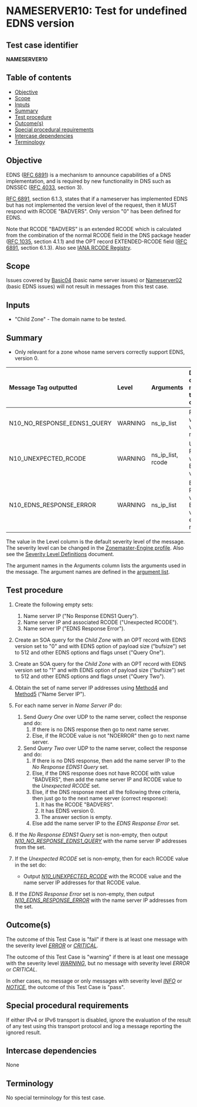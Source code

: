 # NAMESERVER10: Test for undefined EDNS version


## Test case identifier

**NAMESERVER10**


## Table of contents

* [Objective](#objective)
* [Scope](#scope)
* [Inputs](#inputs)
* [Summary](#summary)
* [Test procedure](#test-procedure)
* [Outcome(s)](#outcomes)
* [Special procedural requirements](#special-procedural-requirements)
* [Intercase dependencies](#intercase-dependencies)
* [Terminology](#terminology)


## Objective

EDNS ([RFC 6891]) is a mechanism to announce capabilities of a DNS
implementation, and is required by new functionality in DNS such as DNSSEC
([RFC 4033][RFC 4033#section-3], section 3).

[RFC 6891][RFC 6891#section-6.1.3], section 6.1.3, states that if a nameserver
has implemented EDNS but has not implemented the version level of the request,
then it MUST respond with RCODE "BADVERS". Only version "0" has been defined for
EDNS.

Note that RCODE "BADVERS" is an extended RCODE which is calculated from the
combination of the normal RCODE field in the DNS package header
([RFC 1035][RFC 1035#section-4.1.1], section 4.1.1) and the OPT record
EXTENDED-RCODE field ([RFC 6891][RFC 6891#section-6.1.3], section 6.1.3). Also
see [IANA RCODE Registry].


## Scope

Issues covered by [Basic04] (basic name server issues) or [Nameserver02] (basic
EDNS issues) will not result in messages from this test case.


## Inputs

* "Child Zone" - The domain name to be tested.

## Summary

* Only relevant for a zone whose name servers correctly support EDNS, version 0.

Message Tag outputted         | Level   | Arguments         | Description of when message tag is outputted
:-----------------------------|:--------|:------------------|:--------------------------------------------
N10_NO_RESPONSE_EDNS1_QUERY   | WARNING | ns_ip_list        | Response when EDNS ver=0, but not when 1.
N10_UNEXPECTED_RCODE          | WARNING | ns_ip_list, rcode | Unexpected RCODE value when EDNS ver=1.
N10_EDNS_RESPONSE_ERROR       | WARNING | ns_ip_list        | Expected RCODE value when EDNS ver=1, but error in response.

The value in the Level column is the default severity level of the message. The
severity level can be changed in the [Zonemaster-Engine profile]. Also see the
[Severity Level Definitions] document.

The argument names in the Arguments column lists the arguments used in the
message. The argument names are defined in the [argument list].


## Test procedure

1. Create the following empty sets:
   1. Name server IP ("No Response EDNS1 Query").
   2. Name server IP and associated RCODE ("Unexpected RCODE").
   3. Name server IP ("EDNS Response Error").

2. Create an SOA query for the *Child Zone* with an OPT record with EDNS version
   set to "0" and with EDNS option of payload size ("bufsize") set to 512 and
   other EDNS options and flags unset ("Query One").

3. Create an SOA query for the *Child Zone* with an OPT record with EDNS version
   set to "1" and with EDNS option of payload size ("bufsize") set to 512 and
   other EDNS options and flags unset ("Query Two").

4. Obtain the set of name server IP addresses using [Method4] and [Method5]
   ("Name Server IP").

5. For each name server in *Name Server IP* do:
   1. Send *Query One* over UDP to the name server, collect the response and do:
      1. If there is no DNS response then go to next name server.
      2. Else, if the RCODE value is not "NOERROR" then go to next name server.
   2. Send *Query Two* over UDP to the name server, collect the response and do:
      1. If there is no DNS response, then add the name server IP to the
         *No Response EDNS1 Query* set.
      2. Else, if the DNS response does not have RCODE with value "BADVERS", then
         add the name server IP and RCODE value to the *Unexpected RCODE* set.
      3. Else, if the DNS response meet all the following three criteria, then
         just go to the next name server (correct response):
         1. It has the RCODE "BADVERS".
         2. It has EDNS version 0.
         3. The answer section is empty.
      4. Else add the name server IP to the *EDNS Response Error* set.

6. If the *No Response EDNS1 Query* set is non-empty, then output
   *[N10_NO_RESPONSE_EDNS1_QUERY]* with the name server IP addresses from the
   set.

7. If the *Unexpected RCODE* set is non-empty, then for each RCODE value in the
   set do:
   * Output *[N10_UNEXPECTED_RCODE]* with the RCODE value and the name server
     IP addresses for that RCODE value.

8. If the *EDNS Response Error* set is non-empty, then output
   *[N10_EDNS_RESPONSE_ERROR]* with the name server IP addresses from the set.


## Outcome(s)

The outcome of this Test Case is "fail" if there is at least one message
with the severity level *[ERROR]* or *[CRITICAL]*.

The outcome of this Test Case is "warning" if there is at least one message
with the severity level *[WARNING]*, but no message with severity level
*ERROR* or *CRITICAL*.

In other cases, no message or only messages with severity level
*[INFO]* or *[NOTICE]*, the outcome of this Test Case is "pass".


## Special procedural requirements	

If either IPv4 or IPv6 transport is disabled, ignore the evaluation of the
result of any test using this transport protocol and log a message reporting
the ignored result.


## Intercase dependencies

None


## Terminology

No special terminology for this test case.


[Argument list]:                           https://github.com/zonemaster/zonemaster-engine/blob/master/docs/logentry_args.md
[Basic04]:                                 ../Basic-TP/basic04.md
[CRITICAL]:                                ../SeverityLevelDefinitions.md#critical
[ERROR]:                                   ../SeverityLevelDefinitions.md#error
[IANA RCODE Registry]:                     https://www.iana.org/assignments/dns-parameters/dns-parameters.xhtml#dns-parameters-6
[INFO]:                                    ../SeverityLevelDefinitions.md#info
[Method4]:                                 ../Methods.md#method-4-obtain-glue-address-records-from-parent
[Method5]:                                 ../Methods.md#method-5-obtain-the-name-server-address-records-from-child
[N10_EDNS_RESPONSE_ERROR]:                 #summary
[N10_NO_RESPONSE_EDNS1_QUERY]:             #summary
[N10_UNEXPECTED_RCODE]:                    #summary
[NOTICE]:                                  ../SeverityLevelDefinitions.md#notice
[Nameserver02]:                            ../Nameserver-TP/nameserver02.md
[RFC 1035#section-4.1.1]:                  https://tools.ietf.org/html/rfc1035#section-4.1.1
[RFC 4033#section-3]:                      https://tools.ietf.org/html/rfc4033#section-3
[RFC 6891#section-6.1.3]:                  https://tools.ietf.org/html/rfc6891#section-6.1.3
[RFC 6891]:                                https://tools.ietf.org/html/rfc6891
[Severity Level Definitions]:              ../SeverityLevelDefinitions.md
[WARNING]:                                 ../SeverityLevelDefinitions.md#warning
[Zonemaster-Engine profile]:               https://github.com/zonemaster/zonemaster-engine/blob/master/docs/Profiles.md
